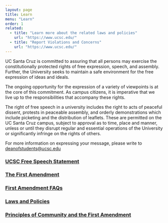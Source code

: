 ```yaml
---
layout: page
title: Learn
menu: "Learn"
order: 1
related:
  - title: "Learn more about the related laws and policies"
    url: "https://www.ucsc.edu/"
  - title: "Report Violations and Concerns"
    url: "https://www.ucsc.edu/"
---
```


UC Santa Cruz is committed to assuring that all persons may exercise the constitutionally protected rights of free expression, speech, and assembly. Further, the University seeks to maintain a safe environment for the free expression of ideas and ideals.

The ongoing opportunity for the expression of a variety of viewpoints is at the core of this commitment. As campus citizens, it is imperative that we live up to the responsibilities that accompany these rights.

The right of free speech in a university includes the right to acts of peaceful dissent, protests in peaceable assembly, and orderly demonstrations which include picketing and the distribution of leaflets. These are permitted on the UC Santa Cruz campus, subject to approval as to time, place and manner, unless or until they disrupt regular and essential operations of the University or significantly infringe on the rights of others.

For more information on expressing your message, please write to [deanofstudents@ucsc.edu](mailto:deanofstudents@ucsc.edu)

### [UCSC Free Speech Statement](free-speech-statement.html)

### [The First Amendment](first-amendment.html)

### [First Amendment FAQs](first-amendment-faqs.html)

### [Laws and Policies](laws-policies.html)

### [Principles of Community and the First Amendment](principles-community-first-amendment.html)



